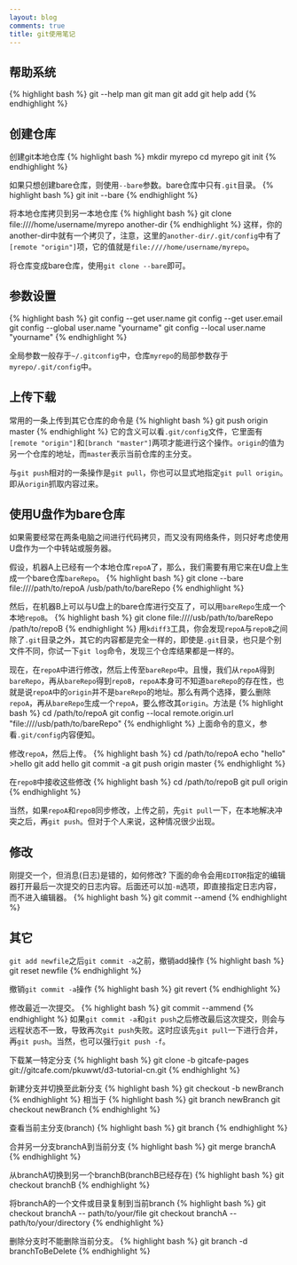 ```yaml
---
layout: blog
comments: true
title: git使用笔记
---
```


## 帮助系统
{% highlight bash %}
git --help
man git
man git add
git help add
{% endhighlight %}

## 创建仓库
创建git本地仓库
{% highlight bash %}
mkdir myrepo
cd myrepo
git init
{% endhighlight %}

如果只想创建bare仓库，则使用`--bare`参数。bare仓库中只有`.git`目录。
{% highlight bash %}
git init --bare
{% endhighlight %}

将本地仓库拷贝到另一本地仓库
{% highlight bash %}
git clone file:////home/username/myrepo another-dir
{% endhighlight %}
这样，你的another-dir中就有一个拷贝了，注意，这里的`another-dir/.git/config`中有了`[remote "origin"]`项，它的值就是`file:////home/username/myrepo`。

将仓库变成bare仓库，使用`git clone --bare`即可。


## 参数设置
{% highlight bash %}
git config --get user.name
git config --get user.email
git config --global user.name "yourname"
git config --local user.name "yourname"
{% endhighlight %}

全局参数一般存于`~/.gitconfig`中，仓库`myrepo`的局部参数存于`myrepo/.git/config`中。


## 上传下载

常用的一条上传到其它仓库的命令是
{% highlight bash %}
git push origin master
{% endhighlight %}
它的含义可以看`.git/config`文件，它里面有`[remote "origin"]`和`[branch "master"]`两项才能进行这个操作。`origin`的值为另一个仓库的地址，而`master`表示当前仓库的主分支。

与`git push`相对的一条操作是`git pull`，你也可以显式地指定`git pull origin`。即从`origin`抓取内容过来。


## 使用U盘作为bare仓库
如果需要经常在两条电脑之间进行代码拷贝，而又没有网络条件，则只好考虑使用U盘作为一个中转站或服务器。

假设，机器A上已经有一个本地仓库`repoA`了，那么，我们需要有用它来在U盘上生成一个bare仓库`bareRepo`。
{% highlight bash %}
git clone --bare file:////path/to/repoA /usb/path/to/bareRepo
{% endhighlight %}

然后，在机器B上可以与U盘上的bare仓库进行交互了，可以用`bareRepo`生成一个本地`repoB`。
{% highlight bash %}
git clone file:////usb/path/to/bareRepo /path/to/repoB
{% endhighlight %}
用`kdiff3`工具，你会发现`repoA`与`repoB`之间除了`.git`目录之外，其它的内容都是完全一样的，即使是`.git`目录，也只是个别文件不同，你试一下`git log`命令，发现三个仓库结果都是一样的。

现在，在`repoA`中进行修改，然后上传至`bareRepo`中。且慢，我们从`repoA`得到`bareRepo`，再从`bareRepo`得到`repoB`，`repoA`本身可不知道`bareRepo`的存在性，也就是说`repoA`中的`origin`并不是`bareRepo`的地址。那么有两个选择，要么删除`repoA`，再从`bareRepo`生成一个`repoA`，要么修改其`origin`。方法是
{% highlight bash %}
cd /path/to/repoA
git config --local remote.origin.url "file:////usb/path/to/bareRepo"
{% endhighlight %}
上面命令的意义，参看`.git/config`内容便知。

修改`repoA`，然后上传。
{% highlight bash %}
cd /path/to/repoA
echo "hello" >hello
git add hello
git commit -a
git push origin master
{% endhighlight %}

在`repoB`中接收这些修改
{% highlight bash %}
cd /path/to/repoB
git pull origin
{% endhighlight %}

当然，如果`repoA`和`repoB`同步修改，上传之前，先`git pull`一下，在本地解决冲突之后，再`git push`。但对于个人来说，这种情况很少出现。


## 修改
刚提交一个，但消息(日志)是错的，如何修改? 下面的命令会用`EDITOR`指定的编辑器打开最后一次提交的日志内容。后面还可以加`-m`选项，即直接指定日志内容，而不进入编辑器。
{% highlight bash %}
git commit --amend
{% endhighlight %}


## 其它
`git add newfile`之后`git commit -a`之前，撤销add操作
{% highlight bash %}
git reset newfile 
{% endhighlight %}

撤销`git commit -a`操作
{% highlight bash %}
git revert
{% endhighlight %}

修改最近一次提交。
{% highlight bash %}
git commit --ammend
{% endhighlight %}
如果`git commit -a`和`git push`之后修改最后这次提交，则会与远程状态不一致，导致再次`git push`失败。这时应该先`git pull`一下进行合并，再`git push`。当然，也可以强行`git push -f`。

下载某一特定分支
{% highlight bash %}
git clone -b gitcafe-pages git://gitcafe.com/pkuwwt/d3-tutorial-cn.git
{% endhighlight %}

新建分支并切换至此新分支
{% highlight bash %}
git checkout -b newBranch
{% endhighlight %}
相当于
{% highlight bash %}
git branch newBranch
git checkout newBranch
{% endhighlight %}

查看当前主分支(branch)
{% highlight bash %}
git branch
{% endhighlight %}

合并另一分支branchA到当前分支
{% highlight bash %}
git merge branchA
{% endhighlight %}

从branchA切换到另一个branchB(branchB已经存在)
{% highlight bash %}
git checkout branchB
{% endhighlight %}

将branchA的一个文件或目录复制到当前branch
{% highlight bash %}
git checkout branchA -- path/to/your/file
git checkout branchA -- path/to/your/directory
{% endhighlight %}

删除分支时不能删除当前分支。
{% highlight bash %}
git branch -d branchToBeDelete
{% endhighlight %}



